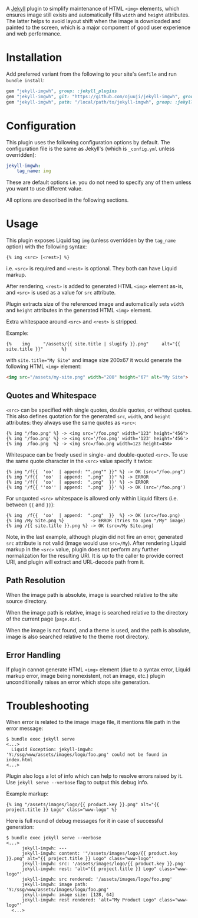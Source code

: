 A [Jekyll](https://jekyllrb.com/) plugin to simplify maintenance of HTML `<img>` elements, which ensures image still exists and automatically fills  `width` and `height` attributes. The latter helps to avoid layout shift when the image is downloaded and painted to the screen, which is a major component of good user experience and web performance.

# Installation

Add preferred variant from the following to your site's `Gemfile` and run `bundle install`:

```ruby
gem "jekyll-imgwh", group: :jekyll_plugins
gem "jekyll-imgwh", git: "https://github.com/ojuuji/jekyll-imgwh", group: :jekyll_plugins
gem "jekyll-imgwh", path: "/local/path/to/jekyll-imgwh", group: :jekyll_plugins
```

# Configuration

This plugin uses the following configuration options by default. The configuration file is the same as Jekyll's (which is `_config.yml` unless overridden):

```yml
jekyll-imgwh:
    tag_name: img
```

These are default options i.e. you do not need to specify any of them unless you want to use different value.

All options are described in the following sections.

# Usage

This plugin exposes Liquid tag `img` (unless overridden by the `tag_name` option) with the following syntax:

```liquid
{% img <src> [<rest>] %}
```

i.e. `<src>` is required and `<rest>` is optional. They both can have Liquid markup.

After rendering, `<rest>` is added to generated HTML `<img>` element as-is, and `<src>` is used as a value for `src` attribute.

Plugin extracts size of the referenced image and automatically sets `width` and `height` attributes in the generated HTML `<img>` element.

Extra whitespace around `<src>` and `<rest>` is stripped.

Example:

```liquid
{%    img     "/assets/{{ site.title | slugify }}.png"     alt="{{ site.title }}"       %}
```

with `site.title="My Site"` and image size 200x67 it would generate the following HTML `<img>` element:

```html
<img src="/assets/my-site.png" width="200" height="67" alt="My Site">
```

## Quotes and Whitespace

`<src>` can be specified with single quotes, double quotes, or without quotes. This also defines quotation for the generated `src`, `width`, and `height` attributes: they always use the same quotes as `<src>`:

```
{% img "/foo.png" %} -> <img src="/foo.png" width="123" height="456">
{% img '/foo.png' %} -> <img src='/foo.png' width='123' height='456'>
{% img  /foo.png  %} -> <img src=/foo.png width=123 height=456>
```

Whitespace can be freely used in single- and double-quoted `<src>`. To use the same quote character in the `<src>` value specify it twice:

```
{% img "/f{{  'oo'  | append: "".png"" }}" %} -> OK (src="/foo.png")
{% img "/f{{  'oo'  | append:  ".png"  }}" %} -> ERROR
{% img '/f{{  'oo'  | append:  ".png"  }}' %} -> ERROR
{% img '/f{{ ''oo'' | append:  ".png"  }}' %} -> OK (src='/foo.png')
```

For unquoted `<src>` whitespace is allowed only within Liquid filters (i.e. between `{{` and `}}`):


```
{% img  /f{{  'oo'  | append:  ".png"  }}  %} -> OK (src=/foo.png)
{% img /My Site.png %}          -> ERROR (tries to open "/My" image)
{% img /{{ site.title }}.png %} -> OK (src=/My Site.png)
```

Note, in the last example, although plugin did not fire an error, generated `src` attribute is not valid (image would use `src=/My`). After rendering Liquid markup in the `<src>` value, plugin does not perform any further normalization for the resulting URI. It is up to the caller to provide correct URI, and plugin will extract and URL-decode path from it.

## Path Resolution

When the image path is absolute, image is searched relative to the site source directory.

When the image path is relative, image is searched relative to the directory of the current page (`page.dir`).

When the image is not found, and a theme is used, and the path is absolute, image is also searched relative to the theme root directory.

## Error Handling

If plugin cannot generate HTML `<img>` element (due to a syntax error, Liquid markup error, image being nonexistent, not an image, etc.) plugin unconditionally raises an error which stops site generation.

# Troubleshooting

When error is related to the image image file, it mentions file path in the error message:

```
$ bundle exec jekyll serve
<...>
  Liquid Exception: jekyll-imgwh: 'Y:/ssg/www/assets/images/logo/foo.png' could not be found in index.html
<...>
```

Plugin also logs a lot of info which can help to resolve errors raised by it. Use `jekyll serve --verbose` flag to output this debug info.

Example markup:
```
{% img "/assets/images/logo/{{ product.key }}.png" alt="{{ project.title }} Logo" class="www-logo" %}
```

Here is full round of debug messages for it in case of successful generation:
```
$ bundle exec jekyll serve --verbose
<...>
      jekyll-imgwh: ---
      jekyll-imgwh: content: '"/assets/images/logo/{{ product.key }}.png" alt="{{ project.title }} Logo" class="www-logo"'
      jekyll-imgwh: src: '/assets/images/logo/{{ product.key }}.png'
      jekyll-imgwh: rest: 'alt="{{ project.title }} Logo" class="www-logo"'
      jekyll-imgwh: src rendered: '/assets/images/logo/foo.png'
      jekyll-imgwh: image path: 'Y:/ssg/www/assets/images/logo/foo.png'
      jekyll-imgwh: image size: [128, 64]
      jekyll-imgwh: rest rendered: 'alt="My Product Logo" class="www-logo"'
  <...>
```
